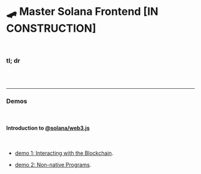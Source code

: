 # 🛹 Master Solana Frontend [IN CONSTRUCTION]

<br>

### tl; dr

<br>


<br>

----

### Demos

<br>


#### Introduction to [@solana/web3.js](https://solana-labs.github.io/solana-web3.js/)

<br>

* [demo 1: Interacting with the Blockchain](https://github.com/urani-labs/solana-dev-onboarding-rs/tree/main/demos/frontend/01_connecting_to_the_blockchain).

* [demo 2: Non-native Programs](https://github.com/urani-labs/solana-dev-onboarding-rs/tree/main/demos/frontend/02_non_native_programs).

<br>

